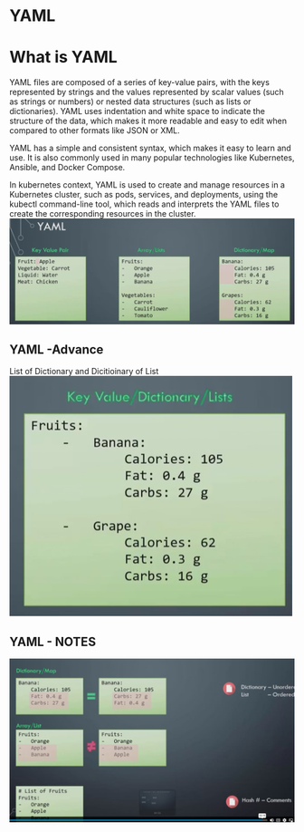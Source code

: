 # YAML

# What is YAML

YAML files are composed of a series of key-value pairs, with the keys represented by strings and the values represented by scalar values (such as strings or numbers) or nested data structures (such as lists or dictionaries). YAML uses indentation and white space to indicate the structure of the data, which makes it more readable and easy to edit when compared to other formats like JSON or XML.

YAML has a simple and consistent syntax, which makes it easy to learn and use. It is also commonly used in many popular technologies like Kubernetes, Ansible, and Docker Compose.

In kubernetes context, YAML is used to create and manage resources in a Kubernetes cluster, such as pods, services, and deployments, using the kubectl command-line tool, which reads and interprets the YAML files to create the corresponding resources in the cluster.
![28](/docs/imgs/sc28.jpg)

## YAML -Advance

List of Dictionary and Dicitioinary of List
![29](/docs/imgs/sc29.jpg)

## YAML - NOTES
![30](/docs/imgs/sc30.jpg)